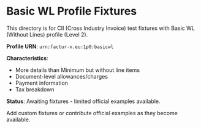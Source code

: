 # Basic WL Profile Fixtures

This directory is for CII (Cross Industry Invoice) test fixtures with Basic WL (Without Lines) profile (Level 2).

**Profile URN**: `urn:factur-x.eu:1p0:basicwl`

**Characteristics**:
- More details than Minimum but without line items
- Document-level allowances/charges
- Payment information
- Tax breakdown

**Status**: Awaiting fixtures - limited official examples available.

Add custom fixtures or contribute official examples as they become available.
